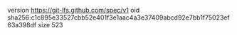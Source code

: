 version https://git-lfs.github.com/spec/v1
oid sha256:c1c895e33527cbb52e401f3e1aac4a3e37409abcd92e7bb1f75023ef63a398df
size 523
